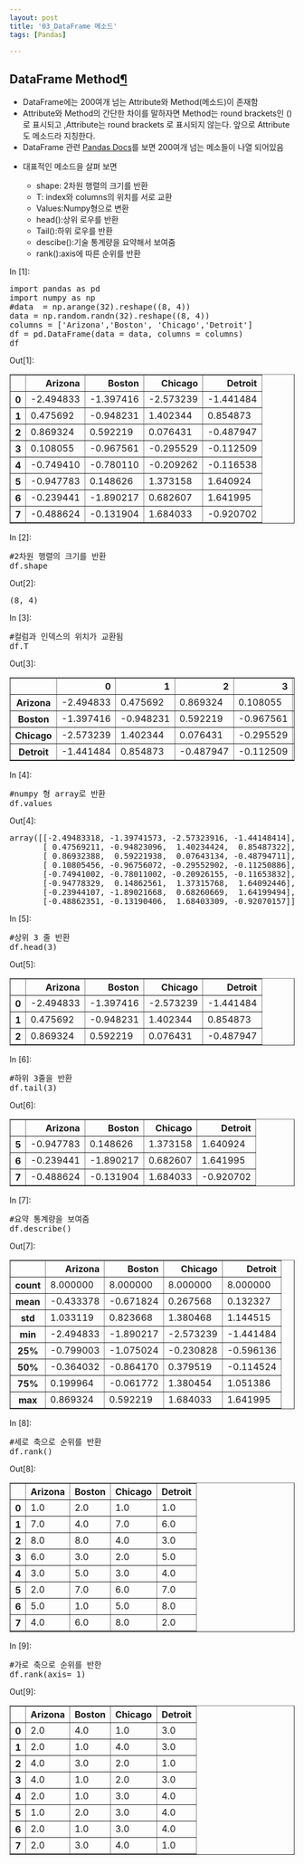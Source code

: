 ```yaml
---
layout: post
title: '03_DataFrame 메소드'
tags: [Pandas]

---
```


<div class="cell border-box-sizing text_cell rendered">
<div class="prompt input_prompt">
</div>
<div class="inner_cell">
<div class="text_cell_render border-box-sizing rendered_html">
<h2 id="DataFrame-Method">DataFrame Method<a class="anchor-link" href="#DataFrame-Method">&#182;</a></h2><ul>
<li>DataFrame에는 200여개 넘는 Attribute와 Method(메소드)이 존재함 </li>
<li>Attribute와 Method의 간단한 차이를 말하자면 Method는 round brackets인 ()로 표시되고 ,Attribute는 round brackets 로 표시되지 않는다. 앞으로 Attribute도 메소드라 지칭한다.</li>
<li>DataFrame 관련 <a href="https://pandas.pydata.org/pandas-docs/stable/generated/pandas.DataFrame.html">Pandas Docs</a>를 보면 200여개 넘는 메소들이 나열 되어있음</li>
<li><p>대표적인 메소드을 살펴 보면</p>
<ul>
<li>shape: 2차원 행렬의 크기를 반환</li>
<li>T: index와 columns의 위치를 서로 교환</li>
<li>Values:Numpy형으로 변환</li>
<li>head():상위 로우를 반환</li>
<li>Tail():하위 로우를 반환</li>
<li>descibe():기술 통계량을 요약해서 보여줌</li>
<li>rank():axis에 따른 순위를 반환</li>
</ul>
</li>
</ul>

</div>
</div>
</div>
<div class="cell border-box-sizing code_cell rendered">
<div class="input">
<div class="prompt input_prompt">In&nbsp;[1]:</div>
<div class="inner_cell">
    <div class="input_area">
<div class=" highlight hl-ipython3"><pre><span></span><span class="kn">import</span> <span class="nn">pandas</span> <span class="k">as</span> <span class="nn">pd</span>
<span class="kn">import</span> <span class="nn">numpy</span> <span class="k">as</span> <span class="nn">np</span>
<span class="c1">#data  = np.arange(32).reshape((8, 4))</span>
<span class="n">data</span> <span class="o">=</span> <span class="n">np</span><span class="o">.</span><span class="n">random</span><span class="o">.</span><span class="n">randn</span><span class="p">(</span><span class="mi">32</span><span class="p">)</span><span class="o">.</span><span class="n">reshape</span><span class="p">((</span><span class="mi">8</span><span class="p">,</span> <span class="mi">4</span><span class="p">))</span>
<span class="n">columns</span> <span class="o">=</span> <span class="p">[</span><span class="s1">&#39;Arizona&#39;</span><span class="p">,</span><span class="s1">&#39;Boston&#39;</span><span class="p">,</span> <span class="s1">&#39;Chicago&#39;</span><span class="p">,</span><span class="s1">&#39;Detroit&#39;</span><span class="p">]</span>
<span class="n">df</span> <span class="o">=</span> <span class="n">pd</span><span class="o">.</span><span class="n">DataFrame</span><span class="p">(</span><span class="n">data</span> <span class="o">=</span> <span class="n">data</span><span class="p">,</span> <span class="n">columns</span> <span class="o">=</span> <span class="n">columns</span><span class="p">)</span>
<span class="n">df</span>
</pre></div>

</div>
</div>
</div>

<div class="output_wrapper">
<div class="output">


<div class="output_area">
<div class="prompt output_prompt">Out[1]:</div>


<div class="output_html rendered_html output_subarea output_execute_result">
<div>
<style>
    .dataframe thead tr:only-child th {
        text-align: right;
    }

    .dataframe thead th {
        text-align: left;
    }

    .dataframe tbody tr th {
        vertical-align: top;
    }
</style>
<table border="1" class="dataframe">
  <thead>
    <tr style="text-align: right;">
      <th></th>
      <th>Arizona</th>
      <th>Boston</th>
      <th>Chicago</th>
      <th>Detroit</th>
    </tr>
  </thead>
  <tbody>
    <tr>
      <th>0</th>
      <td>-2.494833</td>
      <td>-1.397416</td>
      <td>-2.573239</td>
      <td>-1.441484</td>
    </tr>
    <tr>
      <th>1</th>
      <td>0.475692</td>
      <td>-0.948231</td>
      <td>1.402344</td>
      <td>0.854873</td>
    </tr>
    <tr>
      <th>2</th>
      <td>0.869324</td>
      <td>0.592219</td>
      <td>0.076431</td>
      <td>-0.487947</td>
    </tr>
    <tr>
      <th>3</th>
      <td>0.108055</td>
      <td>-0.967561</td>
      <td>-0.295529</td>
      <td>-0.112509</td>
    </tr>
    <tr>
      <th>4</th>
      <td>-0.749410</td>
      <td>-0.780110</td>
      <td>-0.209262</td>
      <td>-0.116538</td>
    </tr>
    <tr>
      <th>5</th>
      <td>-0.947783</td>
      <td>0.148626</td>
      <td>1.373158</td>
      <td>1.640924</td>
    </tr>
    <tr>
      <th>6</th>
      <td>-0.239441</td>
      <td>-1.890217</td>
      <td>0.682607</td>
      <td>1.641995</td>
    </tr>
    <tr>
      <th>7</th>
      <td>-0.488624</td>
      <td>-0.131904</td>
      <td>1.684033</td>
      <td>-0.920702</td>
    </tr>
  </tbody>
</table>
</div>
</div>

</div>

</div>
</div>

</div>
<div class="cell border-box-sizing code_cell rendered">
<div class="input">
<div class="prompt input_prompt">In&nbsp;[2]:</div>
<div class="inner_cell">
    <div class="input_area">
<div class=" highlight hl-ipython3"><pre><span></span><span class="c1">#2차원 행렬의 크기를 반환</span>
<span class="n">df</span><span class="o">.</span><span class="n">shape</span>
</pre></div>

</div>
</div>
</div>

<div class="output_wrapper">
<div class="output">


<div class="output_area">
<div class="prompt output_prompt">Out[2]:</div>



<div class="output_text output_subarea output_execute_result">
<pre>(8, 4)</pre>
</div>

</div>

</div>
</div>

</div>
<div class="cell border-box-sizing code_cell rendered">
<div class="input">
<div class="prompt input_prompt">In&nbsp;[3]:</div>
<div class="inner_cell">
    <div class="input_area">
<div class=" highlight hl-ipython3"><pre><span></span><span class="c1">#컬럼과 인덱스의 위치가 교환됨</span>
<span class="n">df</span><span class="o">.</span><span class="n">T</span>
</pre></div>

</div>
</div>
</div>

<div class="output_wrapper">
<div class="output">


<div class="output_area">
<div class="prompt output_prompt">Out[3]:</div>


<div class="output_html rendered_html output_subarea output_execute_result">
<div>
<style>
    .dataframe thead tr:only-child th {
        text-align: right;
    }

    .dataframe thead th {
        text-align: left;
    }

    .dataframe tbody tr th {
        vertical-align: top;
    }
</style>
<table border="1" class="dataframe">
  <thead>
    <tr style="text-align: right;">
      <th></th>
      <th>0</th>
      <th>1</th>
      <th>2</th>
      <th>3</th>
      <th>4</th>
      <th>5</th>
      <th>6</th>
      <th>7</th>
    </tr>
  </thead>
  <tbody>
    <tr>
      <th>Arizona</th>
      <td>-2.494833</td>
      <td>0.475692</td>
      <td>0.869324</td>
      <td>0.108055</td>
      <td>-0.749410</td>
      <td>-0.947783</td>
      <td>-0.239441</td>
      <td>-0.488624</td>
    </tr>
    <tr>
      <th>Boston</th>
      <td>-1.397416</td>
      <td>-0.948231</td>
      <td>0.592219</td>
      <td>-0.967561</td>
      <td>-0.780110</td>
      <td>0.148626</td>
      <td>-1.890217</td>
      <td>-0.131904</td>
    </tr>
    <tr>
      <th>Chicago</th>
      <td>-2.573239</td>
      <td>1.402344</td>
      <td>0.076431</td>
      <td>-0.295529</td>
      <td>-0.209262</td>
      <td>1.373158</td>
      <td>0.682607</td>
      <td>1.684033</td>
    </tr>
    <tr>
      <th>Detroit</th>
      <td>-1.441484</td>
      <td>0.854873</td>
      <td>-0.487947</td>
      <td>-0.112509</td>
      <td>-0.116538</td>
      <td>1.640924</td>
      <td>1.641995</td>
      <td>-0.920702</td>
    </tr>
  </tbody>
</table>
</div>
</div>

</div>

</div>
</div>

</div>
<div class="cell border-box-sizing code_cell rendered">
<div class="input">
<div class="prompt input_prompt">In&nbsp;[4]:</div>
<div class="inner_cell">
    <div class="input_area">
<div class=" highlight hl-ipython3"><pre><span></span><span class="c1">#numpy 형 array로 반환</span>
<span class="n">df</span><span class="o">.</span><span class="n">values</span>
</pre></div>

</div>
</div>
</div>

<div class="output_wrapper">
<div class="output">


<div class="output_area">
<div class="prompt output_prompt">Out[4]:</div>



<div class="output_text output_subarea output_execute_result">
<pre>array([[-2.49483318, -1.39741573, -2.57323916, -1.44148414],
       [ 0.47569211, -0.94823096,  1.40234424,  0.85487322],
       [ 0.86932388,  0.59221938,  0.07643134, -0.48794711],
       [ 0.10805456, -0.96756072, -0.29552902, -0.11250886],
       [-0.74941002, -0.78011002, -0.20926155, -0.11653832],
       [-0.94778329,  0.14862561,  1.37315768,  1.64092446],
       [-0.23944107, -1.89021668,  0.68260669,  1.64199494],
       [-0.48862351, -0.13190406,  1.68403309, -0.92070157]])</pre>
</div>

</div>

</div>
</div>

</div>
<div class="cell border-box-sizing code_cell rendered">
<div class="input">
<div class="prompt input_prompt">In&nbsp;[5]:</div>
<div class="inner_cell">
    <div class="input_area">
<div class=" highlight hl-ipython3"><pre><span></span><span class="c1">#상위 3 줄 반환</span>
<span class="n">df</span><span class="o">.</span><span class="n">head</span><span class="p">(</span><span class="mi">3</span><span class="p">)</span>
</pre></div>

</div>
</div>
</div>

<div class="output_wrapper">
<div class="output">


<div class="output_area">
<div class="prompt output_prompt">Out[5]:</div>


<div class="output_html rendered_html output_subarea output_execute_result">
<div>
<style>
    .dataframe thead tr:only-child th {
        text-align: right;
    }

    .dataframe thead th {
        text-align: left;
    }

    .dataframe tbody tr th {
        vertical-align: top;
    }
</style>
<table border="1" class="dataframe">
  <thead>
    <tr style="text-align: right;">
      <th></th>
      <th>Arizona</th>
      <th>Boston</th>
      <th>Chicago</th>
      <th>Detroit</th>
    </tr>
  </thead>
  <tbody>
    <tr>
      <th>0</th>
      <td>-2.494833</td>
      <td>-1.397416</td>
      <td>-2.573239</td>
      <td>-1.441484</td>
    </tr>
    <tr>
      <th>1</th>
      <td>0.475692</td>
      <td>-0.948231</td>
      <td>1.402344</td>
      <td>0.854873</td>
    </tr>
    <tr>
      <th>2</th>
      <td>0.869324</td>
      <td>0.592219</td>
      <td>0.076431</td>
      <td>-0.487947</td>
    </tr>
  </tbody>
</table>
</div>
</div>

</div>

</div>
</div>

</div>
<div class="cell border-box-sizing code_cell rendered">
<div class="input">
<div class="prompt input_prompt">In&nbsp;[6]:</div>
<div class="inner_cell">
    <div class="input_area">
<div class=" highlight hl-ipython3"><pre><span></span><span class="c1">#하위 3줄을 반환</span>
<span class="n">df</span><span class="o">.</span><span class="n">tail</span><span class="p">(</span><span class="mi">3</span><span class="p">)</span>
</pre></div>

</div>
</div>
</div>

<div class="output_wrapper">
<div class="output">


<div class="output_area">
<div class="prompt output_prompt">Out[6]:</div>


<div class="output_html rendered_html output_subarea output_execute_result">
<div>
<style>
    .dataframe thead tr:only-child th {
        text-align: right;
    }

    .dataframe thead th {
        text-align: left;
    }

    .dataframe tbody tr th {
        vertical-align: top;
    }
</style>
<table border="1" class="dataframe">
  <thead>
    <tr style="text-align: right;">
      <th></th>
      <th>Arizona</th>
      <th>Boston</th>
      <th>Chicago</th>
      <th>Detroit</th>
    </tr>
  </thead>
  <tbody>
    <tr>
      <th>5</th>
      <td>-0.947783</td>
      <td>0.148626</td>
      <td>1.373158</td>
      <td>1.640924</td>
    </tr>
    <tr>
      <th>6</th>
      <td>-0.239441</td>
      <td>-1.890217</td>
      <td>0.682607</td>
      <td>1.641995</td>
    </tr>
    <tr>
      <th>7</th>
      <td>-0.488624</td>
      <td>-0.131904</td>
      <td>1.684033</td>
      <td>-0.920702</td>
    </tr>
  </tbody>
</table>
</div>
</div>

</div>

</div>
</div>

</div>
<div class="cell border-box-sizing code_cell rendered">
<div class="input">
<div class="prompt input_prompt">In&nbsp;[7]:</div>
<div class="inner_cell">
    <div class="input_area">
<div class=" highlight hl-ipython3"><pre><span></span><span class="c1">#요약 통계량을 보여줌</span>
<span class="n">df</span><span class="o">.</span><span class="n">describe</span><span class="p">()</span>
</pre></div>

</div>
</div>
</div>

<div class="output_wrapper">
<div class="output">


<div class="output_area">
<div class="prompt output_prompt">Out[7]:</div>


<div class="output_html rendered_html output_subarea output_execute_result">
<div>
<style>
    .dataframe thead tr:only-child th {
        text-align: right;
    }

    .dataframe thead th {
        text-align: left;
    }

    .dataframe tbody tr th {
        vertical-align: top;
    }
</style>
<table border="1" class="dataframe">
  <thead>
    <tr style="text-align: right;">
      <th></th>
      <th>Arizona</th>
      <th>Boston</th>
      <th>Chicago</th>
      <th>Detroit</th>
    </tr>
  </thead>
  <tbody>
    <tr>
      <th>count</th>
      <td>8.000000</td>
      <td>8.000000</td>
      <td>8.000000</td>
      <td>8.000000</td>
    </tr>
    <tr>
      <th>mean</th>
      <td>-0.433378</td>
      <td>-0.671824</td>
      <td>0.267568</td>
      <td>0.132327</td>
    </tr>
    <tr>
      <th>std</th>
      <td>1.033119</td>
      <td>0.823668</td>
      <td>1.380468</td>
      <td>1.144515</td>
    </tr>
    <tr>
      <th>min</th>
      <td>-2.494833</td>
      <td>-1.890217</td>
      <td>-2.573239</td>
      <td>-1.441484</td>
    </tr>
    <tr>
      <th>25%</th>
      <td>-0.799003</td>
      <td>-1.075024</td>
      <td>-0.230828</td>
      <td>-0.596136</td>
    </tr>
    <tr>
      <th>50%</th>
      <td>-0.364032</td>
      <td>-0.864170</td>
      <td>0.379519</td>
      <td>-0.114524</td>
    </tr>
    <tr>
      <th>75%</th>
      <td>0.199964</td>
      <td>-0.061772</td>
      <td>1.380454</td>
      <td>1.051386</td>
    </tr>
    <tr>
      <th>max</th>
      <td>0.869324</td>
      <td>0.592219</td>
      <td>1.684033</td>
      <td>1.641995</td>
    </tr>
  </tbody>
</table>
</div>
</div>

</div>

</div>
</div>

</div>
<div class="cell border-box-sizing code_cell rendered">
<div class="input">
<div class="prompt input_prompt">In&nbsp;[8]:</div>
<div class="inner_cell">
    <div class="input_area">
<div class=" highlight hl-ipython3"><pre><span></span><span class="c1">#세로 축으로 순위를 반환</span>
<span class="n">df</span><span class="o">.</span><span class="n">rank</span><span class="p">()</span>
</pre></div>

</div>
</div>
</div>

<div class="output_wrapper">
<div class="output">


<div class="output_area">
<div class="prompt output_prompt">Out[8]:</div>


<div class="output_html rendered_html output_subarea output_execute_result">
<div>
<style>
    .dataframe thead tr:only-child th {
        text-align: right;
    }

    .dataframe thead th {
        text-align: left;
    }

    .dataframe tbody tr th {
        vertical-align: top;
    }
</style>
<table border="1" class="dataframe">
  <thead>
    <tr style="text-align: right;">
      <th></th>
      <th>Arizona</th>
      <th>Boston</th>
      <th>Chicago</th>
      <th>Detroit</th>
    </tr>
  </thead>
  <tbody>
    <tr>
      <th>0</th>
      <td>1.0</td>
      <td>2.0</td>
      <td>1.0</td>
      <td>1.0</td>
    </tr>
    <tr>
      <th>1</th>
      <td>7.0</td>
      <td>4.0</td>
      <td>7.0</td>
      <td>6.0</td>
    </tr>
    <tr>
      <th>2</th>
      <td>8.0</td>
      <td>8.0</td>
      <td>4.0</td>
      <td>3.0</td>
    </tr>
    <tr>
      <th>3</th>
      <td>6.0</td>
      <td>3.0</td>
      <td>2.0</td>
      <td>5.0</td>
    </tr>
    <tr>
      <th>4</th>
      <td>3.0</td>
      <td>5.0</td>
      <td>3.0</td>
      <td>4.0</td>
    </tr>
    <tr>
      <th>5</th>
      <td>2.0</td>
      <td>7.0</td>
      <td>6.0</td>
      <td>7.0</td>
    </tr>
    <tr>
      <th>6</th>
      <td>5.0</td>
      <td>1.0</td>
      <td>5.0</td>
      <td>8.0</td>
    </tr>
    <tr>
      <th>7</th>
      <td>4.0</td>
      <td>6.0</td>
      <td>8.0</td>
      <td>2.0</td>
    </tr>
  </tbody>
</table>
</div>
</div>

</div>

</div>
</div>

</div>
<div class="cell border-box-sizing code_cell rendered">
<div class="input">
<div class="prompt input_prompt">In&nbsp;[9]:</div>
<div class="inner_cell">
    <div class="input_area">
<div class=" highlight hl-ipython3"><pre><span></span><span class="c1">#가로 축으로 순위를 반한</span>
<span class="n">df</span><span class="o">.</span><span class="n">rank</span><span class="p">(</span><span class="n">axis</span><span class="o">=</span> <span class="mi">1</span><span class="p">)</span>
</pre></div>

</div>
</div>
</div>

<div class="output_wrapper">
<div class="output">


<div class="output_area">
<div class="prompt output_prompt">Out[9]:</div>


<div class="output_html rendered_html output_subarea output_execute_result">
<div>
<style>
    .dataframe thead tr:only-child th {
        text-align: right;
    }

    .dataframe thead th {
        text-align: left;
    }

    .dataframe tbody tr th {
        vertical-align: top;
    }
</style>
<table border="1" class="dataframe">
  <thead>
    <tr style="text-align: right;">
      <th></th>
      <th>Arizona</th>
      <th>Boston</th>
      <th>Chicago</th>
      <th>Detroit</th>
    </tr>
  </thead>
  <tbody>
    <tr>
      <th>0</th>
      <td>2.0</td>
      <td>4.0</td>
      <td>1.0</td>
      <td>3.0</td>
    </tr>
    <tr>
      <th>1</th>
      <td>2.0</td>
      <td>1.0</td>
      <td>4.0</td>
      <td>3.0</td>
    </tr>
    <tr>
      <th>2</th>
      <td>4.0</td>
      <td>3.0</td>
      <td>2.0</td>
      <td>1.0</td>
    </tr>
    <tr>
      <th>3</th>
      <td>4.0</td>
      <td>1.0</td>
      <td>2.0</td>
      <td>3.0</td>
    </tr>
    <tr>
      <th>4</th>
      <td>2.0</td>
      <td>1.0</td>
      <td>3.0</td>
      <td>4.0</td>
    </tr>
    <tr>
      <th>5</th>
      <td>1.0</td>
      <td>2.0</td>
      <td>3.0</td>
      <td>4.0</td>
    </tr>
    <tr>
      <th>6</th>
      <td>2.0</td>
      <td>1.0</td>
      <td>3.0</td>
      <td>4.0</td>
    </tr>
    <tr>
      <th>7</th>
      <td>2.0</td>
      <td>3.0</td>
      <td>4.0</td>
      <td>1.0</td>
    </tr>
  </tbody>
</table>
</div>
</div>

</div>

</div>
</div>

</div>
 

